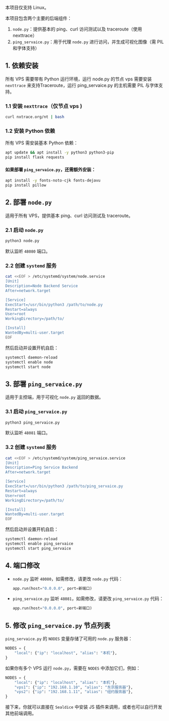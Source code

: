 本项目仅支持 Linux。

本项目包含两个主要的后端组件：

1. `node.py`：提供基本的 ping、curl 访问测试以及 traceroute（使用 nexttrace）
2. `ping_servaice.py`：用于代理 `node.py` 进行访问，并生成可视化图像（需 PIL 和字体支持）

## 1. 依赖安装

所有 VPS 需要带有 Python 运行环境，运行 node.py 的节点 vps 需要安装 `nexttrace` 来支持Traceroute，运行 ping_servaice.py 的主机需要 PIL 与字体支持。

### 1.1 安装 `nexttrace`（仅节点 vps )

```bash
curl nxtrace.org/nt | bash
```

### 1.2 安装 Python 依赖

所有 VPS 需安装基本 Python 依赖：

```bash
apt update && apt install -y python3 python3-pip
pip install flask requests
```

#### 如果部署 `ping_servaice.py`，还需额外安装：

```bash
apt install -y fonts-noto-cjk fonts-dejavu
pip install pillow
```

## 2. 部署 `node.py`

适用于所有 VPS，提供基本 ping、curl 访问测试及 traceroute。

### 2.1 启动 `node.py`

```bash
python3 node.py
```

默认监听 `48080` 端口。

### 2.2 创建 `systemd` 服务

```bash
cat <<EOF > /etc/systemd/system/node.service
[Unit]
Description=Node Backend Service
After=network.target

[Service]
ExecStart=/usr/bin/python3 /path/to/node.py
Restart=always
User=root
WorkingDirectory=/path/to/

[Install]
WantedBy=multi-user.target
EOF
```

然后启动并设置开机自启：

```bash
systemctl daemon-reload
systemctl enable node
systemctl start node
```

## 3. 部署 `ping_servaice.py`

适用于主控端，用于可视化 `node.py` 返回的数据。

### 3.1 启动 `ping_servaice.py`

```bash
python3 ping_servaice.py
```

默认监听 `48081` 端口。

### 3.2 创建 `systemd` 服务

```bash
cat <<EOF > /etc/systemd/system/ping_servaice.service
[Unit]
Description=Ping Service Backend
After=network.target

[Service]
ExecStart=/usr/bin/python3 /path/to/ping_servaice.py
Restart=always
User=root
WorkingDirectory=/path/to/

[Install]
WantedBy=multi-user.target
EOF
```

然后启动并设置开机自启：

```bash
systemctl daemon-reload
systemctl enable ping_servaice
systemctl start ping_servaice
```

## 4. 端口修改

- `node.py` 监听 `48080`，如需修改，请更改 `node.py` 代码：
  ```python
  app.run(host="0.0.0.0", port=新端口)
  ```
- `ping_servaice.py` 监听 `48081`，如需修改，请更改 `ping_servaice.py` 代码：
  ```python
  app.run(host="0.0.0.0", port=新端口)
  ```

## 5. 修改 `ping_servaice.py` 节点列表

`ping_servaice.py` 的 `NODES` 变量存储了可用的 `node.py` 服务器：

```python
NODES = {
    "local": {"ip": "localhost", "alias": "本机"},
}
```

如果你有多个 VPS 运行 `node.py`，需要在 `NODES` 中添加它们，例如：

```python
NODES = {
    "local": {"ip": "localhost", "alias": "本机"},
    "vps1": {"ip": "192.168.1.10", "alias": "东京服务器"},
    "vps2": {"ip": "192.168.1.11", "alias": "纽约服务器"},
}
```

接下来，你就可以直接在 `Sealdice` 中安装 JS 插件来调用，或者也可以自行开发其他前端调用。
